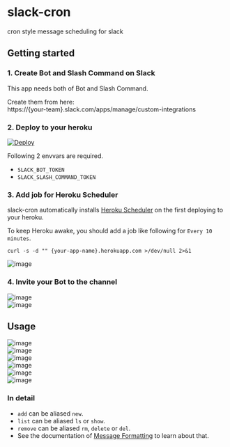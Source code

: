 # slack-cron

cron style message scheduling for slack

## Getting started

### 1. Create Bot and Slash Command on Slack

This app needs both of Bot and Slash Command.

Create them from here:  
https://{your-team}.slack.com/apps/manage/custom-integrations

### 2. Deploy to your heroku

[![Deploy](https://www.herokucdn.com/deploy/button.svg)](https://heroku.com/deploy)

Following 2 envvars are required.

* `SLACK_BOT_TOKEN`
* `SLACK_SLASH_COMMAND_TOKEN`

### 3. Add job for Heroku Scheduler

slack-cron automatically installs [Heroku Scheduler](https://elements.heroku.com/addons/scheduler) on the first deploying to your heroku.

To keep Heroku awake, you should add a job like following for `Every 10 minutes`.

```
curl -s -d "" {your-app-name}.herokuapp.com >/dev/null 2>&1
```

![image](https://cloud.githubusercontent.com/assets/4360663/13732886/6219f800-e9ce-11e5-9a19-e5b9827add9f.png)

### 4. Invite your Bot to the channel

![image](https://cloud.githubusercontent.com/assets/4360663/13660452/71503658-e6cd-11e5-8073-d449b17f560a.png)  
![image](https://cloud.githubusercontent.com/assets/4360663/13660409/0cbad36a-e6cd-11e5-9918-639c9117f514.png)  

## Usage

![image](https://cloud.githubusercontent.com/assets/4360663/13660573/ab0ac768-e6ce-11e5-8385-fec483fe12b4.png)  
![image](https://cloud.githubusercontent.com/assets/4360663/13660587/cc1fe55a-e6ce-11e5-9bab-5229406c2523.png)  
![image](https://cloud.githubusercontent.com/assets/4360663/13660618/0d907d10-e6cf-11e5-9594-b9b73f5b2722.png)  
![image](https://cloud.githubusercontent.com/assets/4360663/13660693/b7a3bea2-e6cf-11e5-9389-6a3458c9bc79.png)  
![image](https://cloud.githubusercontent.com/assets/4360663/13660707/d87e1a6e-e6cf-11e5-8626-015ce4fcc31f.png)  
![image](https://cloud.githubusercontent.com/assets/4360663/13660742/1b11ca56-e6d0-11e5-9f89-d879ee149643.png)  

### In detail

* `add` can be aliased `new`.
* `list` can be aliased `ls` or `show`.
* `remove` can be aliased `rm`, `delete` or `del`.
* See the documentation of [Message Formatting](https://api.slack.com/docs/formatting) to learn about that.
